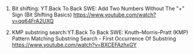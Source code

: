 1. Bit shifting: YT.Back To Back SWE:
   Add Two Numbers Without The "+" Sign (Bit Shifting Basics)
   https://www.youtube.com/watch?v=qq64FrA2UXQ

2. KMP substring search:YT.Back To Back SWE:
   Knuth–Morris–Pratt (KMP) Pattern Matching Substring Search - First Occurrence Of Substring
   https://www.youtube.com/watch?v=BXCEFAzhxGY

